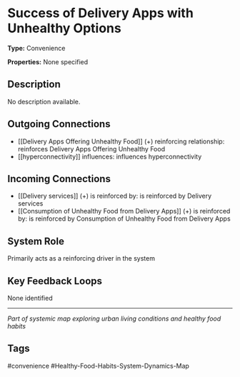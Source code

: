 # Success of Delivery Apps with Unhealthy Options

**Type:** Convenience

**Properties:** None specified

## Description
No description available.

## Outgoing Connections
- [[Delivery Apps Offering Unhealthy Food]] (+) reinforcing relationship: reinforces Delivery Apps Offering Unhealthy Food
- [[hyperconnectivity]] influences: influences hyperconnectivity

## Incoming Connections
- [[Delivery services]] (+) is reinforced by: is reinforced by Delivery services
- [[Consumption of Unhealthy Food from Delivery Apps]] (+) is reinforced by: is reinforced by Consumption of Unhealthy Food from Delivery Apps

## System Role
Primarily acts as a reinforcing driver in the system

## Key Feedback Loops
None identified

---
*Part of systemic map exploring urban living conditions and healthy food habits*

## Tags
#convenience #Healthy-Food-Habits-System-Dynamics-Map

